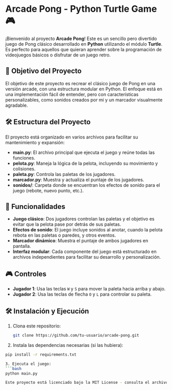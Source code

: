 # Arcade Pong - Python Turtle Game 🎮

¡Bienvenido al proyecto **Arcade Pong**! Este es un sencillo pero divertido juego de Pong clásico desarrollado en **Python** utilizando el módulo **Turtle**. Es perfecto para aquellos que quieran aprender sobre la programación de videojuegos básicos o disfrutar de un juego retro.

## 🎯 Objetivo del Proyecto

El objetivo de este proyecto es recrear el clásico juego de Pong en una versión arcade, con una estructura modular en Python. El enfoque está en una implementación fácil de entender, pero con características personalizables, como sonidos creados por mi y un marcador visualmente agradable.

## 🛠️ Estructura del Proyecto

El proyecto está organizado en varios archivos para facilitar su mantenimiento y expansión:

- **main.py**: El archivo principal que ejecuta el juego y reúne todas las funciones.
- **pelota.py**: Maneja la lógica de la pelota, incluyendo su movimiento y colisiones.
- **paleta.py**: Controla las paletas de los jugadores.
- **marcador.py**: Muestra y actualiza el puntaje de los jugadores.
- **sonidos/**: Carpeta donde se encuentran los efectos de sonido para el juego (rebote, nuevo punto, etc.).

## 🚀 Funcionalidades

- **Juego clásico**: Dos jugadores controlan las paletas y el objetivo es evitar que la pelota pase por detrás de sus paletas.
- **Efectos de sonido**: El juego incluye sonidos al anotar, cuando la pelota rebota en las paletas o paredes, y otros eventos.
- **Marcador dinámico**: Muestra el puntaje de ambos jugadores en pantalla.
- **Interfaz modular**: Cada componente del juego está estructurado en archivos independientes para facilitar su desarrollo y personalización.

## 🎮 Controles

- **Jugador 1**: Usa las teclas `W` y `S` para mover la paleta hacia arriba y abajo.
- **Jugador 2**: Usa las teclas de flecha `O` y `L` para controlar su paleta.

## 🛠️ Instalación y Ejecución

1. Clona este repositorio:
   ```bash
   git clone https://github.com/tu-usuario/arcade-pong.git
   
2. Instala las dependencias necesarias (si las hubiera):
  ```bash
  pip install -r requirements.txt

3. Ejecuta el juego:
  ```bash
  python main.py

Este proyecto está licenciado bajo la MIT License - consulta el archivo LICENSE para más detalles.
